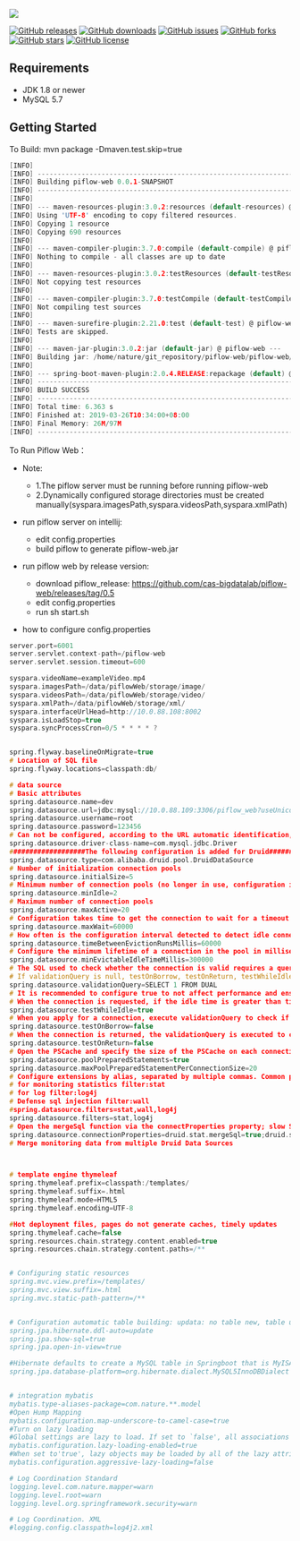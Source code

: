 ![](https://github.com/cas-bigdatalab/piflow/blob/master/doc/piflow-logo2.png) 

[![GitHub releases](https://img.shields.io/github/release/cas-bigdatalab/piflow-web.svg)](https://github.com/cas-bigdatalab/piflow-web/releases)
[![GitHub downloads](https://img.shields.io/github/downloads/cas-bigdatalab/piflow-web/total.svg)](https://github.com/cas-bigdatalab/piflow-web/releases)
[![GitHub issues](https://img.shields.io/github/issues/cas-bigdatalab/piflow-web.svg)](https://github.com/cas-bigdatalab/piflow-web/issues)
[![GitHub forks](https://img.shields.io/github/forks/cas-bigdatalab/piflow-web.svg)](https://github.com/cas-bigdatalab/piflow-web/network)
[![GitHub stars](https://img.shields.io/github/stars/cas-bigdatalab/piflow-web.svg)](https://github.com/cas-bigdatalab/piflow-web/stargazers)
[![GitHub license](https://img.shields.io/github/license/cas-bigdatalab/piflow-web.svg)](https://github.com/cas-bigdatalab/piflow-web/blob/master/LICENSE)
## Requirements
* JDK 1.8 or newer
* MySQL 5.7
## Getting Started
To Build: mvn package -Dmaven.test.skip=true
```c
[INFO] 
[INFO] ------------------------------------------------------------------------
[INFO] Building piflow-web 0.0.1-SNAPSHOT
[INFO] ------------------------------------------------------------------------
[INFO] 
[INFO] --- maven-resources-plugin:3.0.2:resources (default-resources) @ piflow-web ---
[INFO] Using 'UTF-8' encoding to copy filtered resources.
[INFO] Copying 1 resource
[INFO] Copying 690 resources
[INFO] 
[INFO] --- maven-compiler-plugin:3.7.0:compile (default-compile) @ piflow-web ---
[INFO] Nothing to compile - all classes are up to date
[INFO] 
[INFO] --- maven-resources-plugin:3.0.2:testResources (default-testResources) @ piflow-web ---
[INFO] Not copying test resources
[INFO] 
[INFO] --- maven-compiler-plugin:3.7.0:testCompile (default-testCompile) @ piflow-web ---
[INFO] Not compiling test sources
[INFO] 
[INFO] --- maven-surefire-plugin:2.21.0:test (default-test) @ piflow-web ---
[INFO] Tests are skipped.
[INFO] 
[INFO] --- maven-jar-plugin:3.0.2:jar (default-jar) @ piflow-web ---
[INFO] Building jar: /home/nature/git_repository/piflow-web/piflow-web/target/piflow-web.jar
[INFO] 
[INFO] --- spring-boot-maven-plugin:2.0.4.RELEASE:repackage (default) @ piflow-web ---
[INFO] ------------------------------------------------------------------------
[INFO] BUILD SUCCESS
[INFO] ------------------------------------------------------------------------
[INFO] Total time: 6.363 s
[INFO] Finished at: 2019-03-26T10:34:00+08:00
[INFO] Final Memory: 26M/97M
[INFO] ------------------------------------------------------------------------
```
To Run Piflow Web：
- Note: 
  - 1.The piflow server must be running before running piflow-web
  - 2.Dynamically configured storage directories must be created manually(syspara.imagesPath,syspara.videosPath,syspara.xmlPath)
- run piflow server on intellij:

  - edit config.properties
  - build piflow to generate piflow-web.jar

- run piflow web by release version:

  - download piflow_release: https://github.com/cas-bigdatalab/piflow-web/releases/tag/0.5
  - edit config.properties
  - run sh start.sh
- how to configure config.properties
```c
server.port=6001
server.servlet.context-path=/piflow-web
server.servlet.session.timeout=600

syspara.videoName=exampleVideo.mp4
syspara.imagesPath=/data/piflowWeb/storage/image/
syspara.videosPath=/data/piflowWeb/storage/video/
syspara.xmlPath=/data/piflowWeb/storage/xml/
syspara.interfaceUrlHead=http://10.0.88.108:8002
syspara.isLoadStop=true
syspara.syncProcessCron=0/5 * * * * ?


spring.flyway.baselineOnMigrate=true
# Location of SQL file
spring.flyway.locations=classpath:db/

# data source
# Basic attributes
spring.datasource.name=dev
spring.datasource.url=jdbc:mysql://10.0.88.109:3306/piflow_web?useUnicode=true&characterEncoding=UTF-8&useSSL=false&allowMultiQueries=true&autoReconnect=true&failOverReadOnly=false
spring.datasource.username=root
spring.datasource.password=123456
# Can not be configured, according to the URL automatic identification, recommended configuration
spring.datasource.driver-class-name=com.mysql.jdbc.Driver
###################The following configuration is added for Druid###########################
spring.datasource.type=com.alibaba.druid.pool.DruidDataSource
# Number of initialization connection pools
spring.datasource.initialSize=5
# Minimum number of connection pools (no longer in use, configuration is ineffective)
spring.datasource.minIdle=2
# Maximum number of connection pools
spring.datasource.maxActive=20
# Configuration takes time to get the connection to wait for a timeout in milliseconds. Fair locks are enabled by default, and concurrency efficiency decreases.
spring.datasource.maxWait=60000
# How often is the configuration interval detected to detect idle connections that need to be closed in milliseconds?
spring.datasource.timeBetweenEvictionRunsMillis=60000
# Configure the minimum lifetime of a connection in the pool in milliseconds
spring.datasource.minEvictableIdleTimeMillis=300000
# The SQL used to check whether the connection is valid requires a query statement.
# If validationQuery is null, testOnBorrow, testOnReturn, testWhileIdle will not work.
spring.datasource.validationQuery=SELECT 1 FROM DUAL
# It is recommended to configure true to not affect performance and ensure security.
# When the connection is requested, if the idle time is greater than timeBetweenEvictionRunsMillis, execute validationQuery to check if the connection is valid.
spring.datasource.testWhileIdle=true
# When you apply for a connection, execute validationQuery to check if the connection is valid. Doing this configuration will reduce performance.
spring.datasource.testOnBorrow=false
# When the connection is returned, the validationQuery is executed to check if the connection is valid. Doing this configuration will reduce the performance.
spring.datasource.testOnReturn=false
# Open the PSCache and specify the size of the PSCache on each connection
spring.datasource.poolPreparedStatements=true
spring.datasource.maxPoolPreparedStatementPerConnectionSize=20
# Configure extensions by alias, separated by multiple commas. Common plugins are:
# for monitoring statistics filter:stat
# for log filter:log4j
# Defense sql injection filter:wall
#spring.datasource.filters=stat,wall,log4j
spring.datasource.filters=stat,log4j
# Open the mergeSql function via the connectProperties property; slow SQL logging
spring.datasource.connectionProperties=druid.stat.mergeSql=true;druid.stat.slowSqlMillis=5000
# Merge monitoring data from multiple Druid Data Sources



# template engine thymeleaf
spring.thymeleaf.prefix=classpath:/templates/
spring.thymeleaf.suffix=.html
spring.thymeleaf.mode=HTML5
spring.thymeleaf.encoding=UTF-8

#Hot deployment files, pages do not generate caches, timely updates
spring.thymeleaf.cache=false
spring.resources.chain.strategy.content.enabled=true
spring.resources.chain.strategy.content.paths=/**


# Configuring static resources
spring.mvc.view.prefix=/templates/
spring.mvc.view.suffix=.html
spring.mvc.static-path-pattern=/**


# Configuration automatic table building: updata: no table new, table update operation, console display table building statement
spring.jpa.hibernate.ddl-auto=update
spring.jpa.show-sql=true
spring.jpa.open-in-view=true

#Hibernate defaults to create a MySQL table in Springboot that is MyISAM engine and is specified as InnoDB because it does not support things.
spring.jpa.database-platform=org.hibernate.dialect.MySQL5InnoDBDialect


# integration mybatis
mybatis.type-aliases-package=com.nature.**.model
#Open Hump Mapping
mybatis.configuration.map-underscore-to-camel-case=true
#Turn on lazy loading
#Global settings are lazy to load. If set to `false', all associations are initially loaded.
mybatis.configuration.lazy-loading-enabled=true
#When set to'true', lazy objects may be loaded by all of the lazy attributes. Otherwise, each attribute is loaded on demand.
mybatis.configuration.aggressive-lazy-loading=false

# Log Coordination Standard
logging.level.com.nature.mapper=warn
logging.level.root=warn
logging.level.org.springframework.security=warn

# Log Coordination. XML
#logging.config.classpath=log4j2.xml
```




